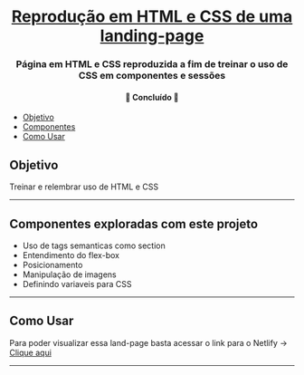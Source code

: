 <h1 align="center">
     <a href="https://landingpageramosuc.netlify.app/" alt="Reprodução de uma land-page"> Reprodução em HTML e CSS de uma landing-page</a>
</h1>

<h3 align="center">
    Página em HTML e CSS reproduzida a fim de treinar o uso de CSS em componentes e sessões
</h3>

<p align="center">

</p>

<h4 align="center">
	🚧  Concluído  🚧
</h4>

<!--ts-->
   * [Objetivo](#objetivo)
   * [Componentes](#componentes)
   * [Como Usar](#como-usar)
<!--te-->

## Objetivo

Treinar e relembrar uso de HTML e CSS

---

## Componentes exploradas com este projeto
* Uso de tags semanticas como section
* Entendimento do flex-box
* Posicionamento
* Manipulação de imagens
* Definindo variaveis para CSS
---


## Como Usar

Para poder visualizar essa land-page basta acessar o link para o Netlify -> <a href="https://landingpageramosuc.netlify.app/">Clique aqui</a>

---

